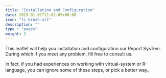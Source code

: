 ```yaml
---
title: "Installation and Configuration"
date: 2019-01-01T11:02:05+06:00
icon: "ti-brush-alt"
description: ""
type : "pages"
weight: 2
---
```


This leaflet will help you installation and configuration our Report SysTem. During which if you meet any problem, fill free to consult us.  
  
In fact, if you had experiences on working with virtual-system or R-language, you can ignore some of these steps, or pick a better way。  
